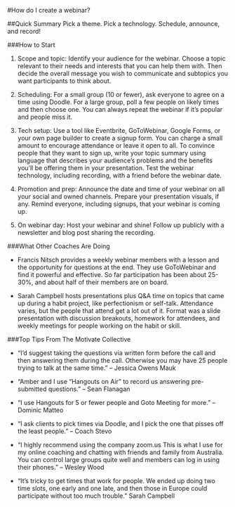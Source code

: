 
#How do I create a webinar?

##Quick Summary
Pick a theme. Pick a technology. Schedule, announce, and record!

###How to Start

1. Scope and topic: Identify your audience for the webinar. Choose a topic relevant to their needs and interests that you can help them with. Then decide the overall message you wish to communicate and subtopics you want participants to think about. 

2. Scheduling: For a small group (10 or fewer), ask everyone to agree on a time using Doodle. For a large group, poll a few people on likely times and then choose one. You can always repeat the webinar if it’s popular and people miss it. 

3. Tech setup: Use a tool like Eventbrite, GoToWebinar, Google Forms, or your own page builder to create a signup form. You can charge a small amount to encourage attendance or leave it open to all. To convince people that they want to sign up, write your topic summary using language that describes your audience’s problems and the benefits you’ll be offering them in your presentation. Test the webinar technology, including recording, with a friend before the webinar date.

4. Promotion and prep: Announce the date and time of your webinar on all your social and owned channels. Prepare your presentation visuals, if any. Remind everyone, including signups, that your webinar is coming up. 

5. On webinar day: Host your webinar and shine! Follow up publicly with a newsletter and blog post sharing the recording.

###What Other Coaches Are Doing

* Francis Nitsch provides a weekly webinar members with a lesson and the opportunity for questions at the end. They use GoToWebinar and find it powerful and effective. So far participation has been about 25-30%, and about half of their members are on board.

* Sarah Campbell hosts presentations plus Q&A time on topics that came up during a habit project, like perfectionism or self-talk. Attendance varies, but the people that attend get a lot out of it. Format was a slide presentation with discussion breakouts, homework for attendees, and weekly meetings for people working on the habit or skill.

###Top Tips From The Motivate Collective

* “I’d suggest taking the questions via written form before the call and then answering them during the call. Otherwise you may have 25 people trying to talk at the same time.” – Jessica Owens Mauk

*  “Amber and I use “Hangouts on Air” to record us answering pre-submitted questions.” – Sean Flanagan

* “I use Hangouts for 5 or fewer people and Goto Meeting for more.” – Dominic Matteo

* “I ask clients to pick times via Doodle, and I pick the one that pisses off the least people.” – Coach Stevo

* “I highly recommend using the company zoom.us This is what I use for my online coaching and chatting with friends and family from Australia. You can control large groups quite well and members can log in using their phones.” – Wesley Wood

* “It’s tricky to get times that work for people. We ended up doing two time slots, one early and one late, and then those in Europe could participate without too much trouble.” Sarah Campbell
